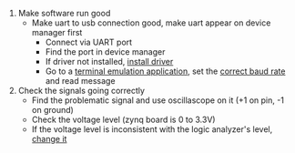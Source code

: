 1. Make software run good
   - Make uart to usb connection good, make uart appear on device manager first
     - Connect via UART port
     - Find the port in device manager
     - If driver not installed, [install driver](https://youtu.be/vuYs4A_kcsg?feature=shared)
     - Go to a [terminal emulation application](https://github.com/TeraTermProject/teraterm/releases/tag/v5.2), set the [correct baud rate](https://support.xilinx.com/s/feed/0D54U00008VPpkRSAT?language=en_US) and read message
2. Check the signals going correctly
   - Find the problematic signal and use oscillascope on it (+1 on pin, -1 on ground)
   - Check the voltage level (zynq board is 0 to 3.3V)
   - If the voltage level is inconsistent with the logic analyzer's level, [change it](https://youtu.be/UwYFnTbY-8k)